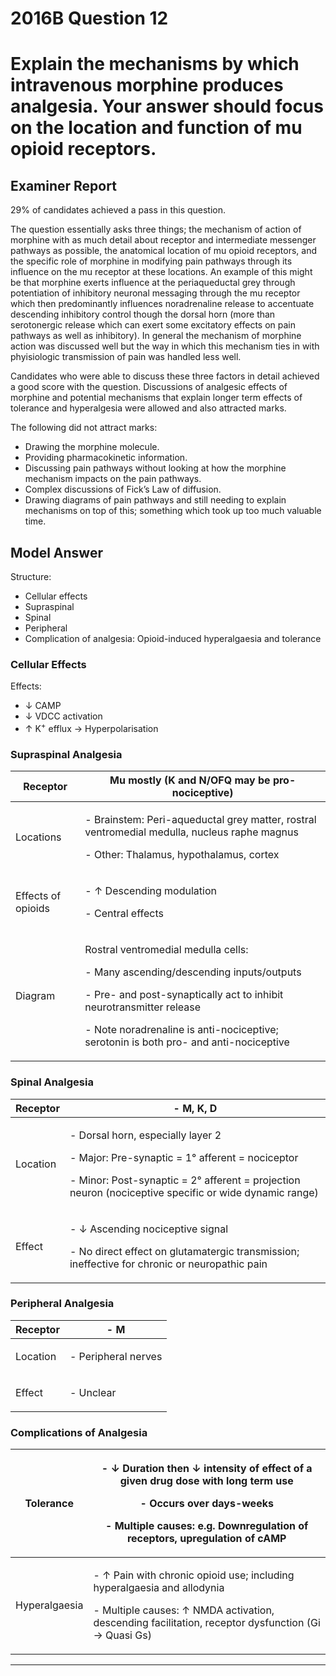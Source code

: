 # 2016B Question 12 
# Explain the mechanisms by which intravenous morphine produces analgesia. Your answer should focus on the location and function of mu opioid receptors.


## Examiner Report
29% of candidates achieved a pass in this question.


The question essentially asks three things; the mechanism of action of morphine with as much detail about receptor and intermediate messenger pathways as possible, the anatomical location of mu opioid receptors, and the specific role of morphine in modifying pain pathways through its influence on the mu receptor at these locations. An example of this might be that morphine exerts influence at the periaqueductal grey through potentiation of inhibitory neuronal messaging through the mu receptor which then predominantly influences noradrenaline release to accentuate descending inhibitory control though the dorsal horn (more than serotonergic release which can exert some excitatory effects on pain pathways as well as inhibitory). In general the mechanism of morphine action was discussed well but the way in which this mechanism ties in with phyisiologic transmission of pain was handled less well.


Candidates who were able to discuss these three factors in detail achieved a good score with the question. Discussions of analgesic effects of morphine and potential mechanisms that explain longer term effects of tolerance and hyperalgesia were allowed and also attracted marks.


The following did not attract marks:
- Drawing the morphine molecule.
- Providing pharmacokinetic information.
- Discussing pain pathways without looking at how the morphine mechanism impacts on the pain pathways.
- Complex discussions of Fick’s Law of diffusion.
- Drawing diagrams of pain pathways and still needing to explain mechanisms on top of this; something which took up too much valuable time.


## Model Answer
Structure:
- Cellular effects
- Supraspinal
- Spinal
- Peripheral
- Complication of analgesia: Opioid-induced hyperalgaesia and tolerance

### Cellular Effects
Effects:
- ↓ CAMP
- ↓ VDCC activation
- ↑ K<sup>+</sup> efflux → Hyperpolarisation

### Supraspinal Analgesia

|Receptor|Mu mostly (K and N/OFQ may be pro-nociceptive)|
| -- | -- |
|Locations|<p>- Brainstem: Peri-aqueductal grey matter, rostral ventromedial medulla, nucleus raphe magnus</p><p>- Other: Thalamus, hypothalamus, cortex</p>|
|Effects of opioids|<p>- ↑ Descending modulation</p><p>- Central effects</p>|
|Diagram|<p>Rostral ventromedial medulla cells:</p><p>- Many ascending/descending inputs/outputs</p><p>- Pre- and post-synaptically act to inhibit neurotransmitter release</p><p>- Note noradrenaline is anti-nociceptive; serotonin is both pro- and anti-nociceptive</p>|

### Spinal Analgesia

|Receptor|- M, K, D|
| -- | -- |
|Location|<p>- Dorsal horn, especially layer 2</p><p>- Major: Pre-synaptic = 1° afferent = nociceptor</p><p>- Minor: Post-synaptic = 2° afferent = projection neuron (nociceptive specific or wide dynamic range)</p>|
|Effect|<p>- ↓ Ascending nociceptive signal</p><p>- No direct effect on glutamatergic transmission; ineffective for chronic or neuropathic pain</p>|

### Peripheral Analgesia

|Receptor|- M|
| -- | -- |
|Location|<p>- Peripheral nerves</p>|
|Effect|<p>- Unclear</p>|

### Complications of Analgesia

|Tolerance|<p>- ↓ Duration then ↓ intensity of effect of a given drug dose with long term use</p><p>- Occurs over days-weeks</p><p>- Multiple causes: e.g. Downregulation of receptors, upregulation of cAMP</p>|
| -- | -- |
|Hyperalgaesia|<p>- ↑ Pain with chronic opioid use; including hyperalgaesia and allodynia</p><p>- Multiple causes: ↑ NMDA activation, descending facilitation, receptor dysfunction (Gi → Quasi Gs)</p>|



--- 

